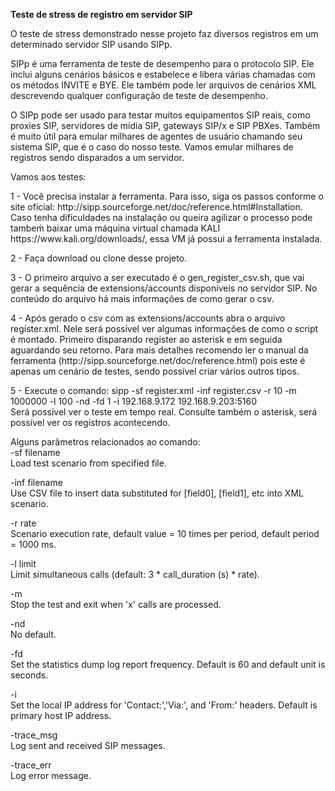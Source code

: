 <b>Teste de stress de registro em servidor SIP</b>

<p>
O teste de stress demonstrado nesse projeto faz diversos registros em um determinado servidor SIP usando SIPp.
</p>

<p>
SIPp é uma ferramenta de teste de desempenho para o protocolo SIP. Ele inclui alguns cenários básicos e estabelece e libera várias chamadas com os métodos INVITE e BYE. Ele também pode ler arquivos de cenários XML descrevendo qualquer configuração de teste de desempenho. 
</p>

<p>
O SIPp pode ser usado para testar muitos equipamentos SIP reais, como proxies SIP, servidores de mídia SIP, gateways SIP/x e SIP PBXes. Também é muito útil para emular milhares de agentes de usuário chamando seu sistema SIP, que é o caso do nosso teste. Vamos emular milhares de registros sendo disparados a um servidor.
</p>

<p>
Vamos aos testes:
</p>

<p>
1 - Você precisa instalar a ferramenta. Para isso, siga os passos conforme o site oficial: http://sipp.sourceforge.net/doc/reference.html#Installation. Caso tenha dificuldades na instalação ou queira agilizar o processo pode tambeḿ baixar uma máquina virtual chamada KALI https://www.kali.org/downloads/, essa VM já possui a ferramenta instalada.
</p>

<p>
2 - Faça download ou clone desse projeto.
</p>

<p>
3 - O primeiro arquivo a ser executado é o gen_register_csv.sh, que vai gerar a sequência de extensions/accounts disponíveis no servidor SIP. No conteúdo do arquivo há mais informações de como gerar o csv.
</p>

<p>
4 - Após gerado o csv com as extensions/accounts abra o arquivo register.xml. Nele será possível ver algumas informações de como o script é montado. Primeiro disparando register ao asterisk e em seguida aguardando seu retorno. Para mais detalhes recomendo ler o manual da ferramenta (http://sipp.sourceforge.net/doc/reference.html) pois este é apenas um cenário de testes, sendo possível criar vários outros tipos.
</p>

<p>
5 - Execute o comando: sipp -sf register.xml -inf register.csv -r 10 -m 1000000 -l 100 -nd -fd 1 -i 192.168.9.172 192.168.9.203:5160 
<br>Será possível ver o teste em tempo real. Consulte também o asterisk, será possível ver os registros acontecendo. 	
</p>

<p>
Alguns parâmetros relacionados ao comando:
<br>-sf filename<br>Load test scenario from specified file.
</p>
<p>
-inf filename<br>Use CSV file to insert data substituted for [field0], [field1], etc into XML scenario.
</p>
<p>
-r rate<br>Scenario execution rate, default value = 10 times per period, default period = 1000 ms.
</p>
<p>
-l limit<br>Limit simultaneous calls (default: 3 * call_duration (s) * rate).
</p>
<p>
-m<br>Stop the test and exit when 'x' calls are processed.
</p>
<p>
-nd<br>No default.
</p>
<p>
-fd<br>Set the statistics dump log report frequency. Default is 60 and default unit is seconds.
</p>
<p>
-i<br>Set the local IP address for 'Contact:','Via:', and 'From:' headers. Default is primary host IP address.
</p>
<p>
-trace_msg<br>Log sent and received SIP messages.
</p>
<p>
-trace_err<br>Log error message.
</p>
</div>
